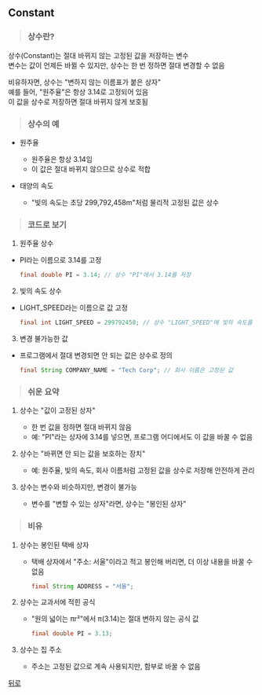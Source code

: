 ## Constant
> ### 상수란?
상수(Constant)는 절대 바뀌지 않는 고정된 값을 저장하는 변수</br>
변수는 값이 언제든 바뀔 수 있지만, 상수는 한 번 정하면 절대 변경할 수 없음

비유하자면, 상수는 "변하지 않는 이름표가 붙은 상자"</br>
예를 들어, "원주율"은 항상 3.14로 고정되어 있음</br>
이 값을 상수로 저장하면 절대 바뀌지 않게 보호됨

> ### 상수의 예
- 원주율
    - 원주율은 항상 3.14임
    - 이 값은 절대 바뀌지 않으므로 상수로 적합

- 태양의 속도
    - "빛의 속도는 초당 299,792,458m"처럼 물리적 고정된 값은 상수

> ### 코드로 보기
1. 원주율 상수
- PI라는 이름으로 3.14를 고정
    ```java
    final double PI = 3.14; // 상수 "PI"에서 3.14를 저장
    ```

2. 빛의 속도 상수
- LIGHT_SPEED라는 이름으로 값 고정
    ```java
    final int LIGHT_SPEED = 299792458; // 상수 "LIGHT_SPEED"에 빛의 속도를 저장
    ```

3. 변경 불가능한 값
- 프로그램에서 절대 변경되면 안 되는 값은 상수로 정의
    ```java
    final String COMPANY_NAME = "Tech Corp"; // 회사 이름은 고정된 값
    ```

> ### 쉬운 요약
1. 상수는 "값이 고정된 상자"
    - 한 번 값을 정하면 절대 바뀌지 않음
    - 예: "PI"라는 상자에 3.14를 넣으면, 프로그램 어디에서도 이 값을 바꿀 수 없음

2. 상수는 "바뀌면 안 되는 값을 보호하는 장치"
    - 예: 원주율, 빛의 속도, 회사 이름처럼 고정된 값을 상수로 저장해 안전하게 관리

3. 상수는 변수와 비슷하지만, 변경이 불가능
    - 변수를 "변할 수 있는 상자"라면, 상수는 "봉인된 상자"

> ### 비유
1. 상수는 봉인된 택배 상자
    - 택배 상자에서 "주소: 서울"이라고 적고 봉인해 버리면, 더 이상 내용을 바꿀 수 없음
        ```java
        final String ADDRESS = "서울";
        ```

2. 상수는 교과서에 적힌 공식
    - "원의 넓이는 πr²"에서 π(3.14)는 절대 변하지 않는 공식 값
        ```java
        final double PI = 3.13;
        ```

3. 상수는 집 주소
    - 주소는 고정된 값으로 계속 사용되지만, 함부로 바꿀 수 없음

[뒤로](java)